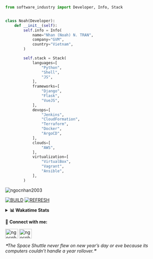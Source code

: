 ```python
from software_industry import Developer, Info, Stack


class Noah(Developer):
    def __init__(self):
        self.info = Info(
            name="Nhan (Noah) N. TRAN",
            company="GVM",
            country="Vietnam",
        )

        self.stack = Stack(
            languages=[
                "Python",
                "Shell",
                "JS",
            ],
            frameworks=[
                "Django",
                "Flask",
                "VueJS",
            ],
            devops=[
                "Jenkins",
                "CloudFormation",
                "Terraform",
                "Docker",
                "ArgoCD",
            ],
            clouds=[
                "AWS",
            ],
            virtualization=[
                "VirtualBox",
                "Vagrant",
                "Ansible",
            ],
        )
```
<img src="https://komarev.com/ghpvc/?username=ngocnhan2003&label=Profile%20views&color=0e75b6&style=flat" alt="ngocnhan2003" /> 

[![BUILD](https://github.com/ngocnhan2003/ngocnhan2003/actions/workflows/001_build.yml/badge.svg)](https://github.com/ngocnhan2003/ngocnhan2003/actions/workflows/001_build.yml)
[![REFRESH](https://github.com/ngocnhan2003/ngocnhan2003/actions/workflows/002_refresh.yml/badge.svg)](https://github.com/ngocnhan2003/ngocnhan2003/actions/workflows/002_refresh.yml)

<details> 
  <summary><b>📊 Wakatime Stats</b></summary>
  <br>
  
<!--START_SECTION:waka-->
![Code Time](http://img.shields.io/badge/Code%20Time-663%20hrs%2026%20mins-blue)

**I'm a Night 🦉** 

```text
🌞 Morning    90 commits     ██████░░░░░░░░░░░░░░░░░░░   26.87% 
🌆 Daytime    63 commits     ████░░░░░░░░░░░░░░░░░░░░░   18.81% 
🌃 Evening    118 commits    ████████░░░░░░░░░░░░░░░░░   35.22% 
🌙 Night      64 commits     ████░░░░░░░░░░░░░░░░░░░░░   19.1%

```
📅 **I'm Most Productive on Saturday** 

```text
Monday       68 commits     █████░░░░░░░░░░░░░░░░░░░░   20.3% 
Tuesday      28 commits     ██░░░░░░░░░░░░░░░░░░░░░░░   8.36% 
Wednesday    24 commits     █░░░░░░░░░░░░░░░░░░░░░░░░   7.16% 
Thursday     5 commits      ░░░░░░░░░░░░░░░░░░░░░░░░░   1.49% 
Friday       4 commits      ░░░░░░░░░░░░░░░░░░░░░░░░░   1.19% 
Saturday     151 commits    ███████████░░░░░░░░░░░░░░   45.07% 
Sunday       55 commits     ████░░░░░░░░░░░░░░░░░░░░░   16.42%

```


📊 **This Week I Spent My Time On** 

```text
⌚︎ Time Zone: Asia/Ho_Chi_Minh

💬 Programming Languages: 
No Activity Tracked This Week

🔥 Editors: 
No Activity Tracked This Week

💻 Operating System: 
No Activity Tracked This Week

```

**I Mostly Code in Python** 

```text
Python                   14 repos            ███████████░░░░░░░░░░░░░░   43.75% 
JavaScript               6 repos             ████░░░░░░░░░░░░░░░░░░░░░   18.75% 
TypeScript               2 repos             █░░░░░░░░░░░░░░░░░░░░░░░░   6.25% 
Kotlin                   2 repos             █░░░░░░░░░░░░░░░░░░░░░░░░   6.25% 
Vue                      2 repos             █░░░░░░░░░░░░░░░░░░░░░░░░   6.25%

```



 Last Updated on 31/12/2022 13:48:12 UTC+7
<!--END_SECTION:waka-->
</details>

🔗 **Connect with me:**

<a href="https://linkedin.com/in/ngocnhan2003" target="blank"><img align="center" src="https://raw.githubusercontent.com/rahuldkjain/github-profile-readme-generator/master/src/images/icons/Social/linked-in-alt.svg" alt="ngocnhan2003" height="30" width="40" /></a>
<a href="https://instagram.com/ngocnhan2003" target="blank"><img align="center" src="https://raw.githubusercontent.com/rahuldkjain/github-profile-readme-generator/master/src/images/icons/Social/instagram.svg" alt="ngocnhan2003" height="30" width="40" /></a>


<!--STARTS_HERE_QUOTE_README-->
<i>❝The Space Shuttle never flew on new year’s day or eve because its computers couldn’t handle a year rollover.❞</i>
<!--ENDS_HERE_QUOTE_README-->
